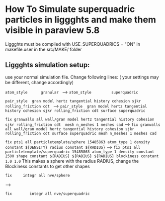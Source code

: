 # How To Simulate superquadric particles in liggghts and make them visible in paraview 5.8

Liggghts must be compiled with 
USE_SUPERQUADRICS = "ON"
in makefile.user in the src/MAKE/ folder

## Liggghts simulation setup:
use your normal simulation file. Change following lines:
( your settings may be different, change accordingly)

`atom_style      granular `
--> 
`atom_style 	    superquadric`

`pair_style  gran model hertz tangential history cohesion sjkr rolling_friction cdt `
--> 
`pair_style  gran model hertz tangential history cohesion sjkr rolling_friction cdt surface superquadric`

`fix granwalls all wall/gran model hertz tangential history cohesion sjkr rolling_friction cdt  mesh n_meshes 1 meshes cad`
-->
`fix granwalls all wall/gran model hertz tangential history cohesion sjkr rolling_friction cdt surface superquadric mesh n_meshes 1 meshes cad `

`fix pts1 all particletemplate/sphere 15485863 atom_type 1 density constant ${DENSITY} radius constant ${RADIUS}`
-->
`fix pts1 all particletemplate/superquadric 15485863 atom_type 1 density constant 2500 shape constant ${RADIUS} ${RADIUS} ${RADIUS} blockiness constant 1.0 1.0`
This makes a sphere with the radius RADIUS, change the Blockiness constants to get other shapes
 
`fix     integr all nve/sphere`

-->

`fix		integr all nve/superquadric`


